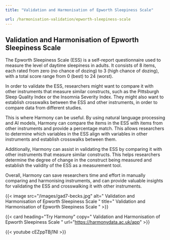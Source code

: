 ```yaml
---
title: "Validation and Harmonisation of Epworth Sleepiness Scale"

url: /harmonisation-validation/epworth-sleepiness-scale
---
```


## Validation and Harmonisation of Epworth Sleepiness Scale

The Epworth Sleepiness Scale (ESS) is a self-report questionnaire used to measure the level of daytime sleepiness in adults. It consists of 8 items, each rated from zero (no chance of dozing) to 3 (high chance of dozing), with a total score range from 0 (best) to 24 (worst).

In order to validate the ESS, researchers might want to compare it with other instruments that measure similar constructs, such as the Pittsburgh Sleep Quality Index or the Insomnia Severity Index. They might also want to establish crosswalks between the ESS and other instruments, in order to compare data from different studies.

This is where Harmony can be useful. By using natural language processing and AI models, Harmony can compare the items in the ESS with items from other instruments and provide a percentage match. This allows researchers to determine which variables in the ESS align with variables in other instruments and establish crosswalks between them.

Additionally, Harmony can assist in validating the ESS by comparing it with other instruments that measure similar constructs. This helps researchers determine the degree of change in the construct being measured and establish the validity of the ESS as a measurement tool.

Overall, Harmony can save researchers time and effort in manually comparing and harmonising instruments, and can provide valuable insights for validating the ESS and crosswalking it with other instruments. 


{{< image src="/images/gad7-becks.jpg" alt=" Validation and Harmonisation of Epworth Sleepiness Scale " title=" Validation and Harmonisation of Epworth Sleepiness Scale " >}}

{{< card heading="Try Harmony" copy=" Validation and Harmonisation of Epworth Sleepiness Scale " url="https://harmonydata.ac.uk/app" >}}

{{< youtube cEZppTBj1NI >}}



